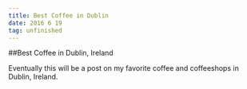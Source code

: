 ```yaml
---
title: Best Coffee in Dublin
date: 2016 6 19
tag: unfinished
---
```



##Best Coffee in Dublin, Ireland
  
  
 Eventually this will be a post on my favorite
coffee and coffeeshops in Dublin, Ireland. 
